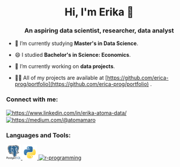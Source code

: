<h1 align="center">Hi, I'm Erika 👋</h1>
<h3 align="center">An aspiring data scientist, researcher, data analyst </h3>

- 🌱 I’m currently studying **Master's in Data Science**.
- 😄 I studied **Bachelor's in Science: Economics**.
- 🔭 I’m currently working on **data projects**. 

- 👨‍💻 All of my projects are available at [https://github.com/erica-prog/portfolio](https://github.com/erica-prog/portfolio) .

<h3 align="left">Connect with me:</h3>
<p align="left">
<a href="https://linkedin.com/in/https://www.linkedin.com/in/erika-atoma-data/" target="blank"><img align="center" src="https://raw.githubusercontent.com/rahuldkjain/github-profile-readme-generator/master/src/images/icons/Social/linked-in-alt.svg" alt="https://www.linkedin.com/in/erika-atoma-data/" height="30" width="40" /></a>
<a href="https://medium.com/https://medium.com/@atomamaro" target="blank"><img align="center" src="https://raw.githubusercontent.com/rahuldkjain/github-profile-readme-generator/master/src/images/icons/Social/medium.svg" alt="https://medium.com/@atomamaro" height="30" width="40" /></a>
</p>

<h3 align="left">Languages and Tools:</h3>
<p align="left"> <a href="https://www.postgresql.org" target="_blank" rel="noreferrer"> <img src="https://raw.githubusercontent.com/devicons/devicon/master/icons/postgresql/postgresql-original-wordmark.svg" alt="postgresql" width="40" height="40"/> </a> <a href="https://www.python.org" target="_blank" rel="noreferrer"> <img src="https://raw.githubusercontent.com/devicons/devicon/master/icons/python/python-original.svg" alt="python" width="40" height="40"/> </a> <a href="https://skillicons.dev" target="_blank" rel="noreferrer"> <img src="https://skillicons.dev/icons?i=r&theme=light" alt="r-programming" width="40" height="40"/> </a> </p>


